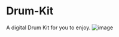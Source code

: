 # Drum-Kit
A digital Drum Kit for  you to enjoy.
![image](https://github.com/Egemen-Inanc/Drum-Kit/assets/99274641/8f598da8-b892-4bc9-8307-e16fe0933212)
